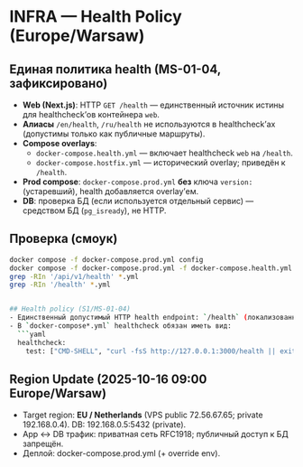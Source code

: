 # INFRA — Health Policy (Europe/Warsaw)

## Единая политика health (MS-01-04, зафиксировано)
- **Web (Next.js)**: HTTP `GET /health` — единственный источник истины для healthcheck’ов контейнера `web`.
- **Алиасы** `/en/health`, `/ru/health` не используются в healthcheck’ах (допустимы только как публичные маршруты).
- **Compose overlays**:
  - `docker-compose.health.yml` — включает healthcheck `web` на `/health`.
  - `docker-compose.hostfix.yml` — исторический overlay; приведён к `/health`.
- **Prod compose**: `docker-compose.prod.yml` **без** ключа `version:` (устаревший), health добавляется overlay’ем.
- **DB**: проверка БД (если используется отдельный сервис) — средством БД (`pg_isready`), не HTTP.

## Проверка (смоук)
```bash
docker compose -f docker-compose.prod.yml config
docker compose -f docker-compose.prod.yml -f docker-compose.health.yml config
grep -RIn '/api/v1/health' *.yml
grep -RIn '/health' *.yml


## Health policy (S1/MS-01-04)
- Единственный допустимый HTTP health endpoint: `/health` (локализованные алиасы не используются в checks).
- В `docker-compose*.yml` healthcheck обязан иметь вид:
  ```yaml
  healthcheck:
    test: ["CMD-SHELL", "curl -fsS http://127.0.0.1:3000/health || exit 1"]
  ```

## Region Update (2025-10-16 09:00 Europe/Warsaw)
- Target region: **EU / Netherlands** (VPS public 72.56.67.65; private 192.168.0.4). DB: 192.168.0.5:5432 (private).
- App ↔ DB трафик: приватная сеть RFC1918; публичный доступ к БД запрещён.
- Деплой: docker-compose.prod.yml (+ override env).
